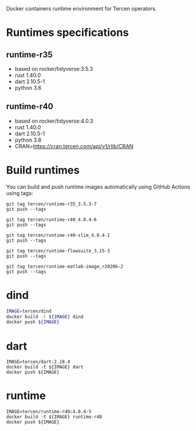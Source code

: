 
Docker containers runtime environment for Tercen operators.

# Runtimes specifications

## runtime-r35

- based on rocker/tidyverse:3.5.3
- rust 1.40.0
- dart 2.10.5-1
- python 3.6

## runtime-r40

- based on rocker/tidyverse:4.0.3
- rust 1.40.0
- dart 2.10.5-1
- python 3.8
- CRAN=https://cran.tercen.com/api/v1/rlib/CRAN
 
# Build runtimes

You can build and push runtime images automatically using GitHub Actions using tags:

```
git tag tercen/runtime-r35_3.5.3-7
git push --tags

git tag tercen/runtime-r40_4.0.4-6
git push --tags

git tag tercen/runtime-r40-slim_4.0.4-1
git push --tags

git tag tercen/runtime-flowsuite_3.15-3
git push --tags

git tag tercen/runtime-matlab-image_r2020b-2
git push --tags
```

# dind

```bash
IMAGE=tercen/dind
docker build -t ${IMAGE} dind
docker push ${IMAGE}
```

# dart

```shell
IMAGE=tercen/dart:2.18.4
docker build -t ${IMAGE} dart
docker push ${IMAGE}
```

# runtime

```shell
IMAGE=tercen/runtime-r40:4.0.4-5
docker build -t ${IMAGE} runtime-r40
docker push ${IMAGE}
```